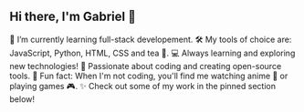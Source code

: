 ## Hi there, I'm Gabriel 👋

<!--
**Gab-98/Gab-98** is a ✨ _special_ ✨ repository because its `README.md` (this file) appears on your GitHub profile.

Here are some ideas to get you started:

- 🔭 I’m currently working on ...
- 🌱 I’m currently learning ...
- 👯 I’m looking to collaborate on ...
- 🤔 I’m looking for help with ...
- 💬 Ask me about ...
- 📫 How to reach me: ...
- 😄 Pronouns: ...
- ⚡ Fun fact: ...
-->

🌱 I’m currently learning full-stack developement.
🛠  My tools of choice are: JavaScript, Python, HTML, CSS and tea 🍵.
💻 Always learning and exploring new technologies!
🚀 Passionate about coding and creating open-source tools.
🍡 Fun fact: When I'm not coding, you'll find me watching anime 🎌 or playing games 🎮.
✨ Check out some of my work in the pinned section below!
